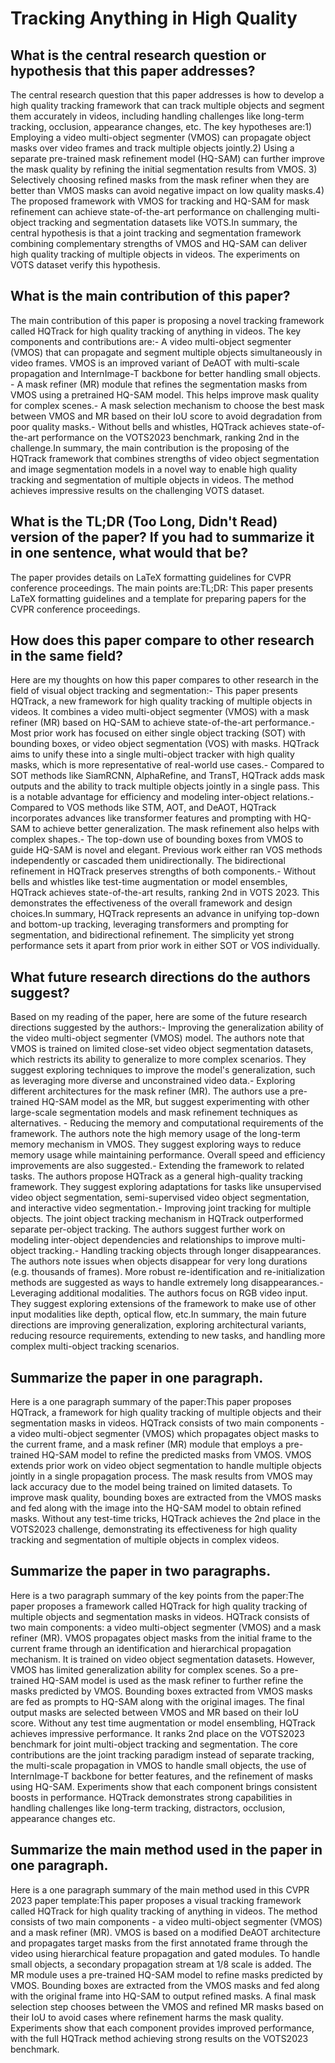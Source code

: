 # Tracking Anything in High Quality

## What is the central research question or hypothesis that this paper addresses?

The central research question that this paper addresses is how to develop a high quality tracking framework that can track multiple objects and segment them accurately in videos, including handling challenges like long-term tracking, occlusion, appearance changes, etc. The key hypotheses are:1) Employing a video multi-object segmenter (VMOS) can propagate object masks over video frames and track multiple objects jointly.2) Using a separate pre-trained mask refinement model (HQ-SAM) can further improve the mask quality by refining the initial segmentation results from VMOS. 3) Selectively choosing refined masks from the mask refiner when they are better than VMOS masks can avoid negative impact on low quality masks.4) The proposed framework with VMOS for tracking and HQ-SAM for mask refinement can achieve state-of-the-art performance on challenging multi-object tracking and segmentation datasets like VOTS.In summary, the central hypothesis is that a joint tracking and segmentation framework combining complementary strengths of VMOS and HQ-SAM can deliver high quality tracking of multiple objects in videos. The experiments on VOTS dataset verify this hypothesis.


## What is the main contribution of this paper?

The main contribution of this paper is proposing a novel tracking framework called HQTrack for high quality tracking of anything in videos. The key components and contributions are:- A video multi-object segmenter (VMOS) that can propagate and segment multiple objects simultaneously in video frames. VMOS is an improved variant of DeAOT with multi-scale propagation and InternImage-T backbone for better handling small objects. - A mask refiner (MR) module that refines the segmentation masks from VMOS using a pretrained HQ-SAM model. This helps improve mask quality for complex scenes.- A mask selection mechanism to choose the best mask between VMOS and MR based on their IoU score to avoid degradation from poor quality masks.- Without bells and whistles, HQTrack achieves state-of-the-art performance on the VOTS2023 benchmark, ranking 2nd in the challenge.In summary, the main contribution is the proposing of the HQTrack framework that combines strengths of video object segmentation and image segmentation models in a novel way to enable high quality tracking and segmentation of multiple objects in videos. The method achieves impressive results on the challenging VOTS dataset.


## What is the TL;DR (Too Long, Didn't Read) version of the paper? If you had to summarize it in one sentence, what would that be?

The paper provides details on LaTeX formatting guidelines for CVPR conference proceedings. The main points are:TL;DR: This paper presents LaTeX formatting guidelines and a template for preparing papers for the CVPR conference proceedings.


## How does this paper compare to other research in the same field?

Here are my thoughts on how this paper compares to other research in the field of visual object tracking and segmentation:- This paper presents HQTrack, a new framework for high quality tracking of multiple objects in videos. It combines a video multi-object segmenter (VMOS) with a mask refiner (MR) based on HQ-SAM to achieve state-of-the-art performance.- Most prior work has focused on either single object tracking (SOT) with bounding boxes, or video object segmentation (VOS) with masks. HQTrack aims to unify these into a single multi-object tracker with high quality masks, which is more representative of real-world use cases.- Compared to SOT methods like SiamRCNN, AlphaRefine, and TransT, HQTrack adds mask outputs and the ability to track multiple objects jointly in a single pass. This is a notable advantage for efficiency and modeling inter-object relations.- Compared to VOS methods like STM, AOT, and DeAOT, HQTrack incorporates advances like transformer features and prompting with HQ-SAM to achieve better generalization. The mask refinement also helps with complex shapes.- The top-down use of bounding boxes from VMOS to guide HQ-SAM is novel and elegant. Previous work either ran VOS methods independently or cascaded them unidirectionally. The bidirectional refinement in HQTrack preserves strengths of both components.- Without bells and whistles like test-time augmentation or model ensembles, HQTrack achieves state-of-the-art results, ranking 2nd in VOTS 2023. This demonstrates the effectiveness of the overall framework and design choices.In summary, HQTrack represents an advance in unifying top-down and bottom-up tracking, leveraging transformers and prompting for segmentation, and bidirectional refinement. The simplicity yet strong performance sets it apart from prior work in either SOT or VOS individually.


## What future research directions do the authors suggest?

Based on my reading of the paper, here are some of the future research directions suggested by the authors:- Improving the generalization ability of the video multi-object segmenter (VMOS) model. The authors note that VMOS is trained on limited close-set video object segmentation datasets, which restricts its ability to generalize to more complex scenarios. They suggest exploring techniques to improve the model's generalization, such as leveraging more diverse and unconstrained video data.- Exploring different architectures for the mask refiner (MR). The authors use a pre-trained HQ-SAM model as the MR, but suggest experimenting with other large-scale segmentation models and mask refinement techniques as alternatives. - Reducing the memory and computational requirements of the framework. The authors note the high memory usage of the long-term memory mechanism in VMOS. They suggest exploring ways to reduce memory usage while maintaining performance. Overall speed and efficiency improvements are also suggested.- Extending the framework to related tasks. The authors propose HQTrack as a general high-quality tracking framework. They suggest exploring adaptations for tasks like unsupervised video object segmentation, semi-supervised video object segmentation, and interactive video segmentation.- Improving joint tracking for multiple objects. The joint object tracking mechanism in HQTrack outperformed separate per-object tracking. The authors suggest further work on modeling inter-object dependencies and relationships to improve multi-object tracking.- Handling tracking objects through longer disappearances. The authors note issues when objects disappear for very long durations (e.g. thousands of frames). More robust re-identification and re-initialization methods are suggested as ways to handle extremely long disappearances.- Leveraging additional modalities. The authors focus on RGB video input. They suggest exploring extensions of the framework to make use of other input modalities like depth, optical flow, etc.In summary, the main future directions are improving generalization, exploring architectural variants, reducing resource requirements, extending to new tasks, and handling more complex multi-object tracking scenarios.


## Summarize the paper in one paragraph.

Here is a one paragraph summary of the paper:This paper proposes HQTrack, a framework for high quality tracking of multiple objects and their segmentation masks in videos. HQTrack consists of two main components - a video multi-object segmenter (VMOS) which propagates object masks to the current frame, and a mask refiner (MR) module that employs a pre-trained HQ-SAM model to refine the predicted masks from VMOS. VMOS extends prior work on video object segmentation to handle multiple objects jointly in a single propagation process. The mask results from VMOS may lack accuracy due to the model being trained on limited datasets. To improve mask quality, bounding boxes are extracted from the VMOS masks and fed along with the image into the HQ-SAM model to obtain refined masks. Without any test-time tricks, HQTrack achieves the 2nd place in the VOTS2023 challenge, demonstrating its effectiveness for high quality tracking and segmentation of multiple objects in complex videos.


## Summarize the paper in two paragraphs.

Here is a two paragraph summary of the key points from the paper:The paper proposes a framework called HQTrack for high quality tracking of multiple objects and segmentation masks in videos. HQTrack consists of two main components: a video multi-object segmenter (VMOS) and a mask refiner (MR). VMOS propagates object masks from the initial frame to the current frame through an identification and hierarchical propagation mechanism. It is trained on video object segmentation datasets. However, VMOS has limited generalization ability for complex scenes. So a pre-trained HQ-SAM model is used as the mask refiner to further refine the masks predicted by VMOS. Bounding boxes extracted from VMOS masks are fed as prompts to HQ-SAM along with the original images. The final output masks are selected between VMOS and MR based on their IoU score. Without any test time augmentation or model ensembling, HQTrack achieves impressive performance. It ranks 2nd place on the VOTS2023 benchmark for joint multi-object tracking and segmentation. The core contributions are the joint tracking paradigm instead of separate tracking, the multi-scale propagation in VMOS to handle small objects, the use of InternImage-T backbone for better features, and the refinement of masks using HQ-SAM. Experiments show that each component brings consistent boosts in performance. HQTrack demonstrates strong capabilities in handling challenges like long-term tracking, distractors, occlusion, appearance changes etc.


## Summarize the main method used in the paper in one paragraph.

Here is a one paragraph summary of the main method used in this CVPR 2023 paper template:This paper proposes a visual tracking framework called HQTrack for high quality tracking of anything in videos. The method consists of two main components - a video multi-object segmenter (VMOS) and a mask refiner (MR). VMOS is based on a modified DeAOT architecture and propagates target masks from the first annotated frame through the video using hierarchical feature propagation and gated modules. To handle small objects, a secondary propagation stream at 1/8 scale is added. The MR module uses a pre-trained HQ-SAM model to refine masks predicted by VMOS. Bounding boxes are extracted from the VMOS masks and fed along with the original frame into HQ-SAM to output refined masks. A final mask selection step chooses between the VMOS and refined MR masks based on their IoU to avoid cases where refinement harms the mask quality. Experiments show that each component provides improved performance, with the full HQTrack method achieving strong results on the VOTS2023 benchmark.
